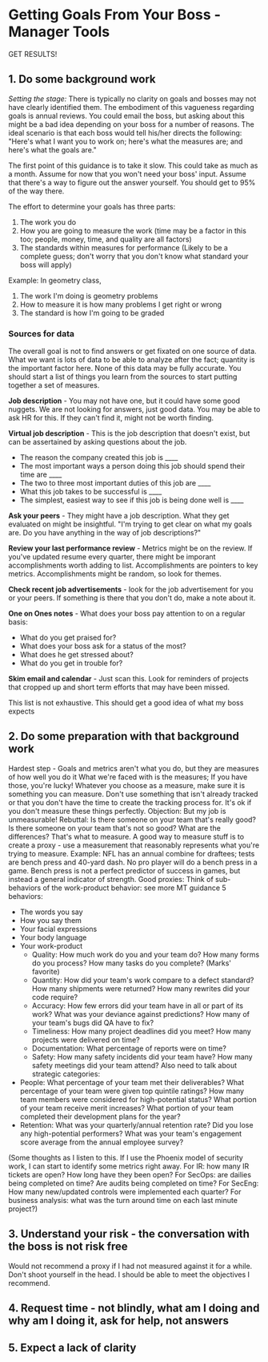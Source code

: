 # Getting Goals From Your Boss - Manager Tools

GET RESULTS!

## 1. Do some background work

*Setting the stage:* There is typically no clarity on goals and bosses may not have clearly identified them. The embodiment of this vagueness regarding goals is annual reviews. You could email the boss, but asking about this might be a bad idea depending on your boss for a number of reasons. The ideal scenario is that each boss would tell his/her directs the following: "Here's what I want you to work on; here's what the measures are; and here's what the goals are."

The first point of this guidance is to take it slow. This could take as much as a month. Assume for now that you won't need your boss' input. Assume that there's a way to figure out the answer yourself. You should get to 95% of the way there.

The effort to determine your goals has three parts:

1. The work you do
2. How you are going to measure the work (time may be a factor in this too; people, money, time, and quality are all factors)
3. The standards within measures for performance (Likely to be a complete guess; don't worry that you don't know what standard your boss will apply)

Example: In geometry class,

1. The work I'm doing is geometry problems
2. How to measure it is how many problems I get right or wrong
3. The standard is how I'm going to be graded

### Sources for data

The overall goal is not to find answers or get fixated on one source of data. What we want is lots of data to be able to analyze after the fact; quantity is the important factor here. None of this data may be fully accurate. You should start a list of things you learn from the sources to start putting together a set of measures.

**Job description** - You may not have one, but it could have some good nuggets. We are not looking for answers, just good data. You may be able to ask HR for this. If they can't find it, might not be worth finding.

**Virtual job description** - This is the job description that doesn't exist, but can be assertained by asking questions about the job.

- The reason the company created this job is ____
- The most important ways a person doing this job should spend their time are ____
- The two to three most important duties of this job are ____
- What this job takes to be successful is ____
- The simplest, easiest way to see if this job is being done well is ____

**Ask your peers** - They might have a job description. What they get evaluated on might be insightful. "I'm trying to get clear on what my goals are. Do you have anything in the way of job descriptions?"

**Review your last performance review** - Metrics might be on the review. If you've updated resume every quarter, there might be imporant accomplishments worth adding to list. Accomplishments are pointers to key metrics. Accomplishments might be random, so look for themes.

**Check recent job advertisements** - look for the job advertisement for you or your peers. If something is there that you don't do, make a note about it.

**One on Ones notes** - What does your boss pay attention to on a regular basis:

- What do you get praised for?
- What does your boss ask for a status of the most?
- What does he get stressed about?
- What do you get in trouble for?

**Skim email and calendar** - Just scan this. Look for reminders of projects that cropped up and short term efforts that may have been missed.

This list is not exhaustive. This should get a good idea of what my boss expects

## 2. Do some preparation with that background work

Hardest step - Goals and metrics aren't what you do, but they are measures of how well you do it
What we're faced with is the measures; If you have those, you're lucky!
Whatever you choose as a measure, make sure it is something you can measure.  Don't use something that isn't already tracked or that you don't have the time to create the tracking process for.  It's ok if you don't measure these things perfectly.
Objection: But my job is unmeasurable!  Rebuttal: Is there someone on your team that's really good?  Is there someone on your team that's not so good?  What are the differences?  That's what to measure.
A good way to measure stuff is to create a proxy - use a measurement that reasonably represents what you're trying to measure.  Example: NFL has an annual combine for draftees; tests are bench press and 40-yard dash.  No pro player will do a bench press in a game.  Bench press is not a perfect predictor of success in games, but instead a general indicator of strength.
Good proxies: Think of sub-behaviors of the work-product behavior: see more MT guidance
5 behaviors:
- The words you say
- How you say them
- Your facial expressions
- Your body language
- Your work-product
  - Quality: How much work do you and your team do?  How many forms do you process? How many tasks do you complete? (Marks' favorite)
  - Quantity: How did your team's work compare to a defect standard? How many shipments were returned? How many rewrites did your code require?
  - Accuracy: How few errors did your team have in all or part of its work? What was your deviance against predictions? How many of your team's bugs did QA have to fix?
  - Timeliness: How many project deadlines did you meet? How many projects were delivered on time?
  - Documentation: What percentage of reports were on time?
  - Safety: How many safety incidents did your team have? How many safety meetings did your team attend?
Also need to talk about strategic categories:
- People: What percentage of your team met their deliverables? What percentage of your team were given top quintile ratings? How many team members were considered for high-potential status? What portion of your team receive merit increases? What portion of your team completed their development plans for the year?
- Retention: What was your quarterly/annual retention rate? Did you lose any high-potential performers? What was your team's engagement score average from the annual employee survey?


(Some thoughts as I listen to this.  If I use the Phoenix model of security work, I can start to identify some metrics right away.  For IR: how many IR tickets are open?  How long have they been open?  For SecOps: are dailies being completed on time? Are audits being completed on time?  For SecEng: How many new/updated controls were implemented each quarter?  For business analysis: what was the turn around time on each last minute project?)

## 3. Understand your risk - the conversation with the boss is not risk free

Would not recommend a proxy if I had not measured against it for a while.  Don't shoot yourself in the head.
I should be able to meet the objectives I recommend.

## 4. Request time - not blindly, what am I doing and why am I doing it, ask for help, not answers

## 5. Expect a lack of clarity

